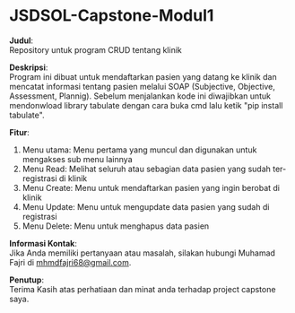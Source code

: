 <h1>JSDSOL-Capstone-Modul1</h1>

**Judul**:<br />
Repository untuk program CRUD tentang klinik

**Deskripsi**:<br />
Program ini dibuat untuk mendaftarkan pasien yang datang ke klinik dan mencatat informasi tentang pasien melalui SOAP (Subjective, Objective, Assessment, Plannig).
Sebelum menjalankan kode ini diwajibkan untuk mendonwload library tabulate dengan cara buka cmd lalu ketik "pip install tabulate".

**Fitur**:
1. Menu utama: 
Menu pertama yang muncul dan digunakan untuk mengakses sub menu lainnya
2. Menu Read: 
Melihat seluruh atau sebagian data pasien yang sudah ter-registrasi di klinik
3. Menu Create: 
Menu untuk mendaftarkan pasien yang ingin berobat di klinik
4. Menu Update: 
Menu untuk mengupdate data pasien yang sudah di registrasi
5. Menu Delete: 
Menu untuk menghapus data pasien

**Informasi Kontak**:<br />
Jika Anda memiliki pertanyaan atau masalah, silakan hubungi Muhamad Fajri di mhmdfajri68@gmail.com.

**Penutup**:<br />
Terima Kasih atas perhatiaan dan minat anda terhadap project capstone saya.
